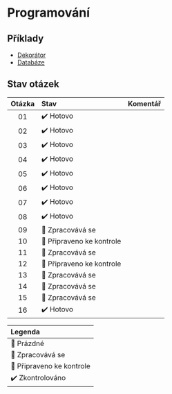 # Programování

## Příklady
* [Dekorátor](https://github.com/Vofy/Maturita-PRG-Zmrzlina)
* [Databáze](https://github.com/Vofy/Maturita-PRG-Databaze)

## Stav otázek
| Otázka | Stav                             | Komentář |
| :----: | :------------------------------- | :------- |
| 01     | :heavy_check_mark: Hotovo        |          |
| 02     | :heavy_check_mark: Hotovo        |          |
| 03     | :heavy_check_mark: Hotovo        |          |
| 04     | :heavy_check_mark: Hotovo        |          |
| 05     | :heavy_check_mark: Hotovo        |          |
| 06     | :heavy_check_mark: Hotovo        |          |
| 07     | :heavy_check_mark: Hotovo        |          |
| 08     | :heavy_check_mark: Hotovo        |          |
| 09     | :construction: Zpracovává se     |          |
| 10     | :pushpin: Připraveno ke kontrole |          |
| 11     | :construction: Zpracovává se     |          |
| 12     | :pushpin: Připraveno ke kontrole |          |
| 13     | :construction: Zpracovává se     |          |
| 14     | :construction: Zpracovává se     |          |
| 15     | :construction: Zpracovává se     |          |
| 16     | :heavy_check_mark: Hotovo        |          |

| Legenda                          |
| :------------------------------- |
| :black_square_button: Prázdné    |
| :construction: Zpracovává se     |
| :pushpin: Připraveno ke kontrole |
| :heavy_check_mark: Zkontrolováno |
